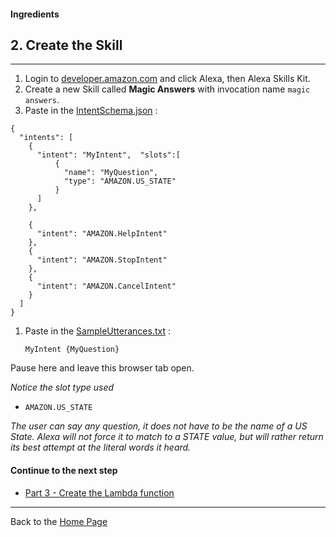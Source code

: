 #### Ingredients
## 2. Create the Skill <a id="title"></a>
<hr />


1. Login to [developer.amazon.com](https://developer.amazon.com) and click Alexa, then Alexa Skills Kit.
1. Create a new Skill called **Magic Answers** with invocation name ```magic answers```.
1. Paste in the [IntentSchema.json](./speechAssets/IntentSchema.json) :

```
{
  "intents": [
    {
      "intent": "MyIntent",  "slots":[
          {
            "name": "MyQuestion",
            "type": "AMAZON.US_STATE"
          }
      ]
    },

    {
      "intent": "AMAZON.HelpIntent"
    },
    {
      "intent": "AMAZON.StopIntent"
    },
    {
      "intent": "AMAZON.CancelIntent"
    }
  ]
}
```

1. Paste in the [SampleUtterances.txt](speechAssets/SampleUtterances.txt) :
    ```
    MyIntent {MyQuestion}
    ```

Pause here and leave this browser tab open.


*Notice the slot type used*
 + ```AMAZON.US_STATE```

*The user can say any question, it does not have to be the name of a US State.  Alexa will not force it to match to a STATE value, but will rather return its best attempt at the literal words it heard.*


#### Continue to the next step

 * [Part 3 - Create the Lambda function](./PAGE3.md#title)


<hr />

Back to the [Home Page](../../README.md#title)
